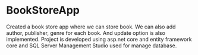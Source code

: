 # BookStoreApp
Created a book store app where we can store book. We can also add author, publisher, genre for each book. And update option is also implemented.
Project is developed using asp.net core and entity framework core and SQL Server Management Studio used for manage database.
